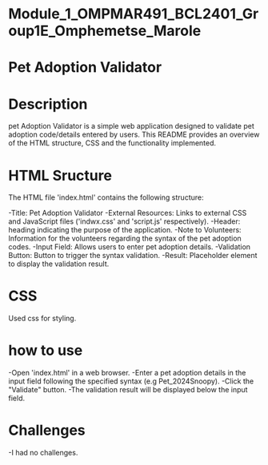 # Module_1_OMPMAR491_BCL2401_Group1E_Omphemetse_Marole

# Pet Adoption Validator

# Description

pet Adoption Validator is a simple web application designed to validate pet adoption code/details entered by users. This README provides an overview of the HTML structure, CSS and the functionality implemented.

# HTML Sructure

The HTML file 'index.html' contains the following structure:

-Title: Pet Adoption Validator
-External Resources: Links to external CSS and JavaScript files ('indwx.css' and 'script.js' respectively).
-Header: heading indicating the purpose of the application.
-Note to Volunteers: Information for the volunteers regarding the syntax of the pet adoption codes.
-Input Field: Allows users to enter pet adoption details.
-Validation Button: Button to trigger the syntax validation.
-Result: Placeholder element to display the validation result.

# CSS

Used css for styling.

# how to use

-Open 'index.html' in a web browser.
-Enter a pet adoption details in the input field following the specified syntax (e.g Pet_2024Snoopy).
-Click the "Validate" button.
-The validation result will be displayed below the input field.

# Challenges

-I had no challenges.

